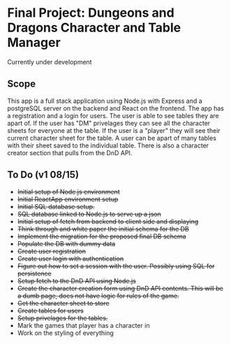 # Final Project: Dungeons and Dragons Character and Table Manager
Currently under development

## Scope
This app is a full stack application using Node.js with Express and a postgreSQL server on the backend and React on the frontend.  The app has a registration and a login for users.  The user is able to see tables they are apart of.  If the user has "DM" privelages they can see all the character sheets for everyone at the table.  If the user is a "player" they will see their current character sheet for the table.  A user can be apart of many tables with their sheet saved to the individual table.  There is also a character creator section that pulls from the DnD API.

## To Do (v1 08/15)
* ~~Initial setup of Node.js environment~~
* ~~Initial ReactApp environment setup~~
* ~~Initial SQL database setup.~~
* ~~SQL database linked to Node.js to serve up a json~~
* ~~Initial setup of fetch from backend to client side and displaying~~
* ~~Think through and white paper the initial schema for the DB~~
* ~~Implement the migration for the proposed final DB schema~~
* ~~Populate the DB with dummy data~~
* ~~Create user registration~~
* ~~Create user login with authentication~~
* ~~Figure out how to set a session with the user.  Possibly using SQL for persistence~~
* ~~Setup fetch to the DnD API using Node.js~~
* ~~Create the character creation form using DnD API contents. This will be a dumb page, does not have logic for rules of the game.~~
* ~~Get the character sheet to store~~
* ~~Create tables for users~~
* ~~Setup privelages for the tables.~~
* Mark the games that player has a character in
* Work on the styling of everything
